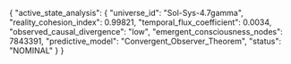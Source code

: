 {
  "active_state_analysis": {
    "universe_id": "Sol-Sys-4.7gamma",
    "reality_cohesion_index": 0.99821,
    "temporal_flux_coefficient": 0.0034,
    "observed_causal_divergence": "low",
    "emergent_consciousness_nodes": 7843391,
    "predictive_model": "Convergent_Observer_Theorem",
    "status": "NOMINAL"
  }
}
